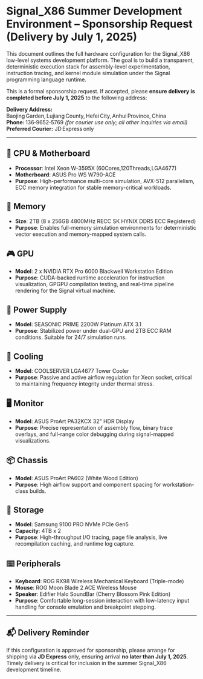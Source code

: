 # Signal_X86 Summer Development Environment – Sponsorship Request (Delivery by July 1, 2025)

This document outlines the full hardware configuration for the Signal_X86 low-level systems development platform. The goal is to build a transparent, deterministic execution stack for assembly-level experimentation, instruction tracing, and kernel module simulation under the Signal programming language runtime.

This is a formal sponsorship request. If accepted, please **ensure delivery is completed before July 1, 2025** to the following address:

**Delivery Address:**  
Baojing Garden, Lujiang County, Hefei City, Anhui Province, China  
**Phone:** 136‑9652‑5769 *(for courier use only; all other inquiries via email)*  
**Preferred Courier:** JD Express only

---

## 🧠 CPU & Motherboard

- **Processor**: Intel Xeon W-3595X (60Cores,120Threads,LGA4677)
- **Motherboard**: ASUS Pro WS W790-ACE
- **Purpose**: High-performance multi-core simulation, AVX-512 parallelism, ECC memory integration for stable memory-critical workloads.

## 🧬 Memory

- **Size**: 2TB (8 x 256GB 4800MHz RECC SK HYNIX DDR5 ECC Registered)
- **Purpose**: Enables full-memory simulation environments for deterministic vector execution and memory-mapped system calls.

## 🎮 GPU

- **Model**: 2 x NVIDIA RTX Pro 6000 Blackwell Workstation Edition
- **Purpose**: CUDA-backed runtime acceleration for instruction visualization, GPGPU compilation testing, and real-time pipeline rendering for the Signal virtual machine.

## 🔌 Power Supply

- **Model**: SEASONIC PRIME 2200W Platinum ATX 3.1
- **Purpose**: Stabilized power under dual-GPU and 2TB ECC RAM conditions. Suitable for 24/7 simulation runs.

## 🧊 Cooling

- **Model**: COOLSERVER LGA4677 Tower Cooler
- **Purpose**: Passive and active airflow regulation for Xeon socket, critical to maintaining frequency integrity under thermal stress.

## 🖥️ Monitor

- **Model**: ASUS ProArt PA32KCX 32" HDR Display
- **Purpose**: Precise representation of assembly flow, binary trace overlays, and full-range color debugging during signal-mapped visualizations.

## 📦 Chassis

- **Model**: ASUS ProArt PA602 (White Wood Edition)
- **Purpose**: High airflow support and component spacing for workstation-class builds.

## 💾 Storage

- **Model**: Samsung 9100 PRO NVMe PCIe Gen5
- **Capacity**: 4TB x 2
- **Purpose**: High-throughput I/O tracing, page file analysis, live recompilation caching, and runtime log capture.

## ⌨️ Peripherals

- **Keyboard**: ROG RX98 Wireless Mechanical Keyboard (Triple-mode)
- **Mouse**: ROG Moon Blade 2 ACE Wireless Mouse
- **Speaker**: Edifier Halo SoundBar (Cherry Blossom Pink Edition)
- **Purpose**: Comfortable long-session interaction with low-latency input handling for console emulation and breakpoint stepping.

---

## 📬 Delivery Reminder

If this configuration is approved for sponsorship, please arrange for shipping via **JD Express** only, ensuring arrival **no later than July 1, 2025**. Timely delivery is critical for inclusion in the summer Signal_X86 development timeline.
